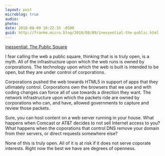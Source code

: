 ```yaml
---
layout: post
microblog: true
audio: 
photo: 
date: 2018-08-09 10:22:33 -0500
guid: http://frankm.micro.blog/2018/08/09/inessential-the-public.html
---
```

[inessential: The Public Square](http://inessential.com/2018/08/08/the_public_square)

I fear calling the web a public square, thinking that is is truly open, is a myth. All of the infrastructure upon which the web runs is owned by corporations. The technology upon which the web is built is intended to be open, but they are under control of corporations. 

Corporations pushed the web towards HTML5 in support of apps that they utlimately control. Corporations own the browsers that we use and with coding changes can force all of use towards a direction they want. The network infrastructure upon which the packets ride are owned by corporations who can, and have, allowed governments to capture and review those packets. 

Sure, you can host content on a web server running in your house. What happens when Comcast or AT&T decides to not sell Internet access to you? What happens when the coporations that control DNS remove your domain from their servers, or direct requests somewhere else?

None of this is truly open. All of it is at risk if it does not serve coporate interests. Right now the best we have are degrees of openness. 
